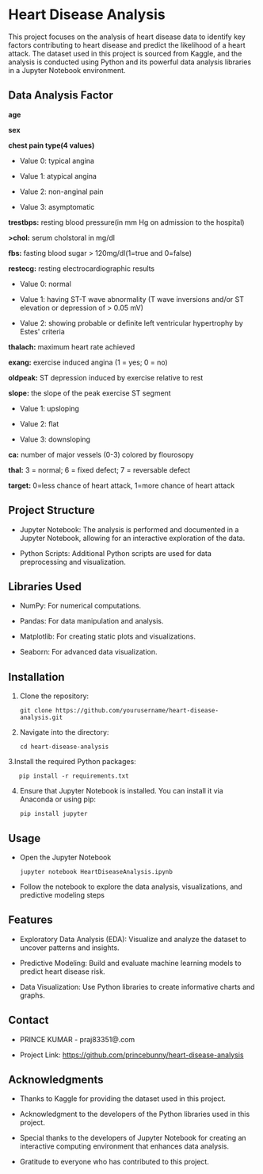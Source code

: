 # Heart Disease Analysis

This project focuses on the analysis of heart disease data to identify key factors contributing to heart disease and predict the likelihood of a heart attack. The dataset used in this project is sourced from Kaggle, and the analysis is conducted using Python and its powerful data analysis libraries in a Jupyter Notebook environment.

## Data Analysis Factor

**age**

**sex**

**chest pain type(4 values)**

   * Value 0: typical angina
   
   * Value 1: atypical angina
   
   * Value 2: non-anginal pain
   
   * Value 3: asymptomatic
   
**trestbps:** resting blood pressure(in mm Hg on admission to the hospital)

**>chol:** serum cholstoral in mg/dl

**fbs:** fasting blood sugar > 120mg/dl(1=true and 0=false)

**restecg:** resting electrocardiographic results

   * Value 0: normal
   
   * Value 1: having ST-T wave abnormality (T wave inversions and/or ST elevation 
              or depression of > 0.05 mV)
   
   * Value 2: showing probable or definite left ventricular hypertrophy by Estes' 
              criteria
   
**thalach:** maximum heart rate achieved

**exang:** exercise induced angina (1 = yes; 0 = no)

**oldpeak:** ST depression induced by exercise relative to rest

**slope:** the slope of the peak exercise ST segment

   * Value 1: upsloping
   
   * Value 2: flat
   
   * Value 3: downsloping
   
**ca:** number of major vessels (0-3) colored by flourosopy

**thal:** 3 = normal; 6 = fixed defect; 7 = reversable defect

**target:**  0=less chance of heart attack, 1=more chance of heart attack


## Project Structure

* Jupyter Notebook: The analysis is performed and documented in a Jupyter Notebook, 
  allowing for an interactive exploration of the data.
  
* Python Scripts: Additional Python scripts are used for data preprocessing and 
  visualization.

## Libraries Used

* NumPy: For numerical computations.
  
* Pandas: For data manipulation and analysis.

* Matplotlib: For creating static plots and visualizations.
  
* Seaborn: For advanced data visualization.

## Installation

1. Clone the repository:
   
       git clone https://github.com/yourusername/heart-disease-analysis.git
   
2. Navigate into the directory:

       cd heart-disease-analysis
   
3.Install the required Python packages:


       pip install -r requirements.txt
       
4. Ensure that Jupyter Notebook is installed. You can install it via Anaconda or using pip:

       pip install jupyter
   
## Usage

 * Open the Jupyter Notebook

       jupyter notebook HeartDiseaseAnalysis.ipynb
   
 * Follow the notebook to explore the data analysis, visualizations, and predictive 
   modeling steps
   
## Features

* Exploratory Data Analysis (EDA): Visualize and analyze the dataset to uncover 
  patterns and insights.
  
* Predictive Modeling: Build and evaluate machine learning models to predict heart 
  disease risk.
  
* Data Visualization: Use Python libraries to create informative charts and graphs.

## Contact

* PRINCE KUMAR - praj83351@.com

* Project Link: https://github.com/princebunny/heart-disease-analysis

## Acknowledgments
* Thanks to Kaggle for providing the dataset used in this project.
  
* Acknowledgment to the developers of the Python libraries used in this project.
  
* Special thanks to the developers of Jupyter Notebook for creating an interactive 
  computing environment that enhances data analysis.
  
* Gratitude to everyone who has contributed to this project.

   

